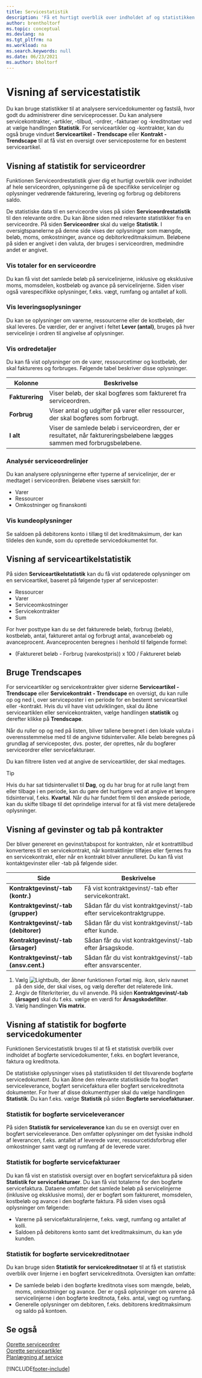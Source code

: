 ```yaml
---
title: Servicestatistik
description: 'Få et hurtigt overblik over indholdet af og statistikken for servicedokumenter, f.eks. ordrer, tilbud, fakturaer eller kreditnotaer, og detaljerne på de specifikke servicelinjer med mere.'
author: brentholtorf
ms.topic: conceptual
ms.devlang: na
ms.tgt_pltfrm: na
ms.workload: na
ms.search.keywords: null
ms.date: 06/23/2021
ms.author: bholtorf
---
```


# <a name="viewing-service-statistics"></a><a name="viewing-service-statistics"></a>Visning af servicestatistik
Du kan bruge statistikker til at analysere servicedokumenter og fastslå, hvor godt du administrerer dine serviceprocesser. Du kan analysere servicekontrakter, -artikler, -tilbud, -ordrer, -fakturaer og -kreditnotaer ved at vælge handlingen **Statistik**. For serviceartikler og -kontrakter, kan du også bruge vinduet **Serviceartikel - Trendscape** eller **Kontrakt - Trendscape** til at få vist en oversigt over serviceposterne for en bestemt serviceartikel.   

## <a name="viewing-statistics-for-service-orders"></a><a name="viewing-statistics-for-service-orders"></a>Visning af statistik for serviceordrer
Funktionen Serviceordrestatistik giver dig et hurtigt overblik over indholdet af hele serviceordren, oplysningerne på de specifikke servicelinjer og oplysninger vedrørende fakturering, levering og forbrug og debitorens saldo.  

De statistiske data til en serviceordre vises på siden **Serviceordrestatistik** til den relevante ordre. Du kan åbne siden med relevante statistikker fra en serviceordre. På siden **Serviceordrer** skal du vælge **Statistik**. I oversigtspanelerne på denne side vises der oplysninger som mængde, beløb, moms, omkostninger, avance og debitorkreditmaksimum. Beløbene på siden er angivet i den valuta, der bruges i serviceordren, medmindre andet er angivet.  

### <a name="view-totals-for-a-service-order"></a><a name="view-totals-for-a-service-order"></a>Vis totaler for en serviceordre
Du kan få vist det samlede beløb på servicelinjerne, inklusive og eksklusive moms, momsdelen, kostbeløb og avance på servicelinjerne. Siden viser også varespecifikke oplysninger, f.eks. vægt, rumfang og antallet af kolli.  

### <a name="view-shipping-information"></a><a name="view-shipping-information"></a>Vis leveringsoplysninger
Du kan se oplysninger om varerne, ressourcerne eller de kostbeløb, der skal leveres. De værdier, der er angivet i feltet **Lever (antal)**, bruges på hver servicelinje i ordren til angivelse af oplysninger.  

### <a name="view-order-details"></a><a name="view-order-details"></a>Vis ordredetaljer
Du kan få vist oplysninger om de varer, ressourcetimer og kostbeløb, der skal faktureres og forbruges. Følgende tabel beskriver disse oplysninger.  

|Kolonne | Beskrivelse|  
|------------|---------------------------------------|  
|**Fakturering**|Viser beløb, der skal bogføres som faktureret fra serviceordren.|  
|**Forbrug**|Viser antal og udgifter på varer eller ressourcer, der skal bogføres som forbrugt.|  
|**I alt**|Viser de samlede beløb i serviceordren, der er resultatet, når faktureringsbeløbene lægges sammen med forbrugsbeløbene.|  

### <a name="analyze-service-order-lines"></a><a name="analyze-service-order-lines"></a>Analysér serviceordrelinjer
Du kan analysere oplysningerne efter typerne af servicelinjer, der er medtaget i serviceordren. Beløbene vises særskilt for:  

* Varer  
* Ressourcer  
* Omkostninger og finanskonti  

### <a name="view-customer-information"></a><a name="view-customer-information"></a>Vis kundeoplysninger
Se saldoen på debitorens konto i tillæg til det kreditmaksimum, der kan tildeles den kunde, som du oprettede servicedokumentet for.

## <a name="viewing-service-item-statistics"></a><a name="viewing-service-item-statistics"></a>Visning af serviceartikelstatistik
På siden **Serviceartikelstatistik** kan du få vist opdaterede oplysninger om en serviceartikel, baseret på følgende typer af serviceposter:  

* Ressourcer  
* Varer  
* Serviceomkostninger  
* Servicekontrakter  
* Sum  

For hver posttype kan du se det fakturerede beløb, forbrug (beløb), kostbeløb, antal, faktureret antal og forbrugt antal, avancebeløb og avanceprocent. Avanceprocenten beregnes i henhold til følgende formel:  

* (Faktureret beløb - Forbrug (varekostpris)) x 100 / Faktureret beløb  

## <a name="use-trendscapes"></a><a name="use-trendscapes"></a>Bruge Trendscapes
For serviceartikler og servicekontrakter giver siderne **Serviceartikel - Trendscape** eller **Servicekontrakt - Trendscape** en oversigt, du kan rulle op og ned i, over serviceposter i en periode for en bestemt serviceartikel eller -kontrakt. Hvis du vil have vist udviklingen, skal du åbne serviceartiklen eller servicekontrakten, vælge handlingen **statistik** og derefter klikke på **Trendscape**.

Når du ruller op og ned på listen, bliver tallene beregnet i den lokale valuta i overensstemmelse med til de angivne tidsintervaller. Alle beløb beregnes på grundlag af serviceposter, dvs. poster, der oprettes, når du bogfører serviceordrer eller servicefakturaer.

Du kan filtrere listen ved at angive de serviceartikler, der skal medtages.  

> [!Tip]  
>  Hvis du har sat tidsintervallet til **Dag**, og du har brug for at rulle langt frem eller tilbage i en periode, kan du gøre det hurtigere ved at angive et længere tidsinterval, f.eks. **Kvartal**. Når du har fundet frem til den ønskede periode, kan du skifte tilbage til det oprindelige interval for at få vist mere detaljerede oplysninger.   

## <a name="viewing-gains-and-losses-on-contracts"></a><a name="viewing-gains-and-losses-on-contracts"></a>Visning af gevinster og tab på kontrakter
Der bliver genereret en gevinst/tabspost for kontrakten, når et kontrattilbud konverteres til en servicekontrakt, når kontraktlinjer tilføjes eller fjernes fra en servicekontrakt, eller når en kontrakt bliver annulleret. Du kan få vist kontaktgevinster eller -tab på følgende sider.  

|Side | Beskrivelse|  
|----------------|---------------------------------------|  
|**Kontraktgevinst/-tab (kontr.)**|Få vist kontraktgevinst/-tab efter servicekontrakt.|  
|**Kontraktgevinst/-tab (grupper)**|Sådan får du vist kontraktgevinst/-tab efter servicekontraktgruppe.|  
|**Kontraktgevinst/-tab (debitorer)**|Sådan får du vist kontraktgevinst/-tab efter kunde.|  
|**Kontraktgevinst/-tab (årsager)**|Sådan får du vist kontraktgevinst/-tab efter årsagskode.|  
|**Kontraktgevinst/-tab (ansv.cent.)**|Sådan får du vist kontraktgevinst/-tab efter ansvarscenter.|  

1. Vælg ![Lightbulb, der åbner funktionen Fortæl mig.](media/ui-search/search_small.png "Fortæl mig, hvad du vil foretage dig") ikon, skriv navnet på den side, der skal vises, og vælg derefter det relaterede link.  
2. Angiv de filterkriterier, du vil anvende. På siden **Kontraktgevinst/-tab (årsager)** skal du f.eks. vælge en værdi for **Årsagskodefilter**.  
3. Vælg handlingen **Vis matrix**.

## <a name="viewing-statistics-for-posted-service-documents"></a><a name="viewing-statistics-for-posted-service-documents"></a>Visning af statistik for bogførte servicedokumenter
Funktionen Servicestatistik bruges til at få et statistisk overblik over indholdet af bogførte servicedokumenter, f.eks. en bogført leverance, faktura og kreditnota.  

De statistiske oplysninger vises på statistiksiden til det tilsvarende bogførte servicedokument. Du kan åbne den relevante statistikside fra bogført serviceleverance, bogført servicefaktura eller bogført servicekreditnota dokumenter. For hver af disse dokumenttyper skal du vælge handlingen **Statistik**. Du kan f.eks. vælge **Statistik** på siden **Bogførte servicefakturaer**.  

### <a name="posted-service-shipment-statistics"></a><a name="posted-service-shipment-statistics"></a>Statistik for bogførte serviceleverancer
På siden **Statistik for serviceleverance** kan du se en oversigt over en bogført serviceleverance. Den omfatter oplysninger om det fysiske indhold af leverancen, f.eks. antallet af leverede varer, ressourcetidsforbrug eller omkostninger samt vægt og rumfang af de leverede varer.  

### <a name="posted-service-invoice-statistics"></a><a name="posted-service-invoice-statistics"></a>Statistik for bogførte servicefakturaer
Du kan få vist en statistisk oversigt over en bogført servicefaktura på siden **Statistik for servicefakturaer**. Du kan få vist totalerne for den bogførte servicefaktura. Dataene omfatter det samlede beløb på servicelinjerne (inklusive og eksklusive moms), der er bogført som faktureret, momsdelen, kostbeløb og avance i den bogførte faktura. På siden vises også oplysninger om følgende:  

* Varerne på servicefakturalinjerne, f.eks. vægt, rumfang og antallet af kolli.  
* Saldoen på debitorens konto samt det kreditmaksimum, du kan yde kunden.  

### <a name="posted-service-credit-memo-statistics"></a><a name="posted-service-credit-memo-statistics"></a>Statistik for bogførte servicekreditnotaer
Du kan bruge siden **Statistik for servicekreditnotaer** til at få et statistisk overblik over linjerne i en bogført servicekreditnota. Oversigten kan omfatte:

* De samlede beløb i den bogførte kreditnota vises som mængde, beløb, moms, omkostninger og avance. Der er også oplysninger om varerne på servicelinjerne i den bogførte kreditnota, f.eks. antal, vægt og rumfang.  
* Generelle oplysninger om debitoren, f.eks. debitorens kreditmaksimum og saldo på kontoen.  

## <a name="see-also"></a><a name="see-also"></a>Se også
[Oprette serviceordrer](service-how-to-create-service-orders.md)   
[Oprette serviceartikler](service-how-to-create-service-items.md)   
[Planlægning af service](service-plan-service.md)  


[!INCLUDE[footer-include](includes/footer-banner.md)]
